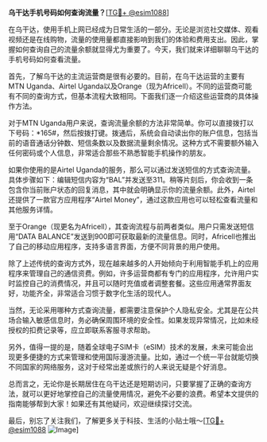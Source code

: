 **乌干达手机号码如何查询流量？**[[TG💪+ @esim1088](https://t.me/s/esim1088)]

在乌干达，使用手机上网已经成为日常生活的一部分。无论是浏览社交媒体、观看视频还是在线购物，流量的使用量都直接影响到我们的体验和费用支出。因此，掌握如何查询自己的流量余额就显得尤为重要了。今天，我们就来详细聊聊乌干达的手机号码如何查看流量。

首先，了解乌干达的主流运营商是很有必要的。目前，在乌干达运营的主要有MTN Uganda、Airtel Uganda以及Orange（现为Africell）。不同的运营商可能有不同的查询方式，但基本流程大致相同。下面我们逐一介绍这些运营商的具体操作方法。

对于MTN Uganda用户来说，查询流量余额的方法非常简单。你可以直接拨打以下号码：*165#，然后按拨打键。拨通后，系统会自动读出你的账户信息，包括当前的语音通话分钟数、短信条数以及数据流量剩余情况。这种方式不需要额外输入任何密码或个人信息，非常适合那些不熟悉智能手机操作的朋友。

如果你使用的是Airtel Uganda的服务，那么可以通过发送短信的方式查询流量。具体步骤如下：编辑短信内容为“BAL”并发送至311。稍等片刻后，你会收到一条包含你当前账户状态的回复消息，其中就会明确显示你的流量余额。此外，Airtel还提供了一款官方应用程序“Airtel Money”，通过这款应用也可以轻松查看流量和其他服务详情。

至于Orange（现更名为Africell），其查询流程与前两者类似。用户只需发送短信用“DATA BALANCE”发送到900即可获取最新的流量信息。同时，Africell也推出了自己的移动应用程序，支持多语言界面，方便不同背景的用户使用。

除了上述传统的查询方式外，现在越来越多的人开始倾向于利用智能手机上的应用程序来管理自己的通信资费。例如，许多运营商都有专门的应用程序，允许用户实时监控自己的消费情况，并且可以随时充值或者调整套餐。这些应用通常界面友好，功能齐全，非常适合习惯于数字化生活的现代人。

当然，无论采用哪种方式查询流量，都需要注意保护个人隐私安全。尤其是在公共场合输入敏感信息时，务必确保周围环境的安全性。如果发现异常情况，比如未经授权的扣费记录等，应立即联系客服寻求帮助。

另外，值得一提的是，随着全球电子SIM卡（eSIM）技术的发展，未来可能会出现更多便捷的方式来管理和使用国际漫游流量。比如，通过一个统一平台就能切换不同国家的网络服务，这对于经常出差或旅行的人来说无疑是个好消息。

总而言之，无论你是长期居住在乌干达还是短期访问，只要掌握了正确的查询方法，就可以更好地掌控自己的流量使用情况，避免不必要的浪费。希望本文提供的指南能够帮到大家！如果还有其他疑问，欢迎继续探讨交流。

最后，别忘了关注我们，了解更多关于科技、生活的小贴士哦～[[TG💪+ @esim1088](https://t.me/s/esim1088) ![Image](https://i.postimg.cc/4NQfJmqS/Snipaste-2025-05-13-00-14-12.png)]